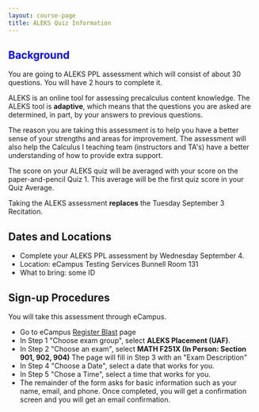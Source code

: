 ```yaml
---
layout: course-page
title: ALEKS Quiz Information
---
```


##  <span style="color:blue">Background</span>

You are going to ALEKS PPL assessment which will consist of about 30 questions. You will have 2 hours to complete it. 

ALEKS is an online tool for assessing precalculus content knowledge. The ALEKS tool is **adaptive**, which means that the questions you are asked are determined, in part, by your answers to previous questions. 

The reason you are taking this assessment is to help you have a better sense of your strengths and areas for improvement. The assessment will also help the Calculus I teaching team (instructors and TA's) have a better understanding of how to provide extra support.

The score on your ALEKS quiz will be averaged with your score on the paper-and-pencil Quiz 1. This average will be the first quiz score in your Quiz Average.

Taking the ALEKS assessment **replaces** the Tuesday September 3 Recitation.

## Dates and Locations

* Complete your ALEKS PPL assessment by Wednesday September 4.
* Location: eCampus Testing Services Bunnell Room 131
* What to bring: some ID

## Sign-up Procedures

You will take this assessment through eCampus.

* Go to eCampus [Register Blast](https://www.registerblast.com/uaf/Exam/List) page
* In Step 1 "Choose exam group", select **ALEKS Placement (UAF)**.
* In Step 2 "Choose an exam", select **MATH F251X (In Person: Section 901, 902, 904)**
  The page will fill in Step 3 with an "Exam Description"
* In Step 4 "Choose a Date", select a date that works for you.
* In Step 5 "Chose a Time", select a time that works for you.
* The remainder of the form asks for basic information such as your name, email, and phone. Once completed, you will get a confirmation screen and you will get an email confirmation. 

